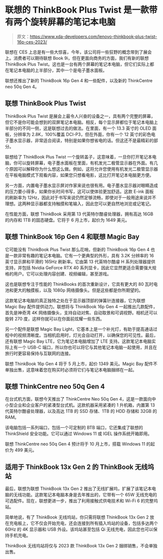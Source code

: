 # 联想的 ThinkBook Plus Twist 是一款带有两个旋转屏幕的笔记本电脑

> 原文：<https://www.xda-developers.com/lenovo-thinkbook-plus-twist-16p-ces-2023/>

联想在 CES 上总是有一些大惊喜，今年，该公司将一些狂野的概念带到了展会上。消费者可以期待联想 Book 9i，但在更面向商务的方面，我们有新的联想 ThinkBook Plus Twist。这也是一台有两个屏幕的笔记本电脑，但它们实际上都在笔记本电脑的上半部分，其中一个是电子墨水面板。

联想还推出了新的 ThinkBook 16p Gen 4 和一些配件，以及新的 ThinkCentre neo 50q Gen 4。

## 联想 ThinkBook Plus Twist

ThinkBook Plus Twist 是展会上最令人兴奋的设备之一，具有两个完整的屏幕，但它不是你可能会想到的双屏笔记本电脑。相反，每个显示屏都位于笔记本电脑上半部分的不同一侧，这是联想过去的做法。在里面，有一个 13.3 英寸的 OLED 面板，分辨率为 2.8K，100%覆盖 DCI-P3，但在外面，你有一个 12 英寸的彩色电子墨水显示器，非常适合阅读，特别是如果你想省电的话。但这还不是最精彩的部分。

联想给了 ThinkBook Plus Twist 一个旋转盖子，这意味着，一旦你打开笔记本电脑，你可以旋转屏幕，电子墨水面板在里面，有机发光二极管显示器在外面。有几个原因可以解释你为什么想这么做。例如，这将允许您使用有机发光二极管显示器在平板电脑模式下观看内容，如果您只想看电影，这比打开笔记本电脑更方便。

另一方面，内置电子墨水显示屏对作家来说也很有用。电子墨水显示器对眼睛造成的压力要小得多，如果你长时间书写，这可以使体验更加舒适。这款 E-ink 面板的刷新率为 12Hz，因此对于书写来说仍然足够流畅，即使对于一般用途来说并不理想。这两种显示器都支持触摸和笔输入，因此您可以更自然地浏览或记笔记。

在性能方面，联想 ThinkBook 采用第 13 代英特尔酷睿处理器，拥有高达 16GB 的内存和 1TB 的固态硬盘。它将于 6 月上市，起价为 1649 美元。

## 联想 ThinkBook 16p Gen 4 和联想 Magic Bay

它可能没有 ThinkBook Plus Twist 那么花哨，但新的 ThinkBook 16p Gen 4 也是一款非常有趣的笔记本电脑。它有一个更典型的外形，具有 3.2K 分辨率的 16 英寸显示屏和平滑的 165Hz 刷新率。它由第 13 代英特尔酷睿 H 系列处理器提供支持，并包括 Nvidia GeForce RTX 40 系列显卡，因此它显然更适合需要强大规格的用户。它可以处理内容创建、视频编辑，甚至游戏。

这也是联想专注于性能的 ThinkBooks 的首次重新设计，它具有更大的 80 瓦时电池和更大的触摸板，以及 1080p 网络摄像头。但是这些都是你所期望的。

这款笔记本电脑的真正独特之处在于显示器顶部的弹簧针连接器，它为联想 Magic Bay 配件提供动力。联想将与 ThinkBook 16p Gen 4 一起推出几款配件，首先是神奇湾 4K 网络摄像头，支持自动对焦、自动取景和可调视野。相机还可以旋转 270 度，这样你就可以在你面前炫耀一些东西。

另一个配件是联想 Magic Bay Light，它基本上是一个补光灯，有助于提高通话过程中的视频清晰度。当相机启用时，灯光会自动打开，以确保您的可见性。最后，还有联想 Magic Bay LTE，它为笔记本电脑增加了 LTE 支持。这款笔记本电脑实际上有一个 USB-C 端口，所以你也可以将它与其他笔记本电脑一起使用，并且在旅行时更容易保持与互联网的连接。

联想 ThinkBook 16p Gen 4 将于 5 月上市，起价 1349 美元。Magic Bay 配件不单独出售，这意味着您在购买时必须将它们与笔记本电脑捆绑在一起。

## 联想 ThinkCentre neo 50q Gen 4

在台式机方面，联想今天推出了 ThinkCentre Neo 50q Gen 4，这是一款面向中小型企业和企业客户的紧凑型台式机。这款机器采用紧凑的 1 升机箱，内置第 13 代英特尔酷睿处理器，以及高达 1TB 的 SSD 存储、1TB 的 HDD 存储和 32GB 的 RAM。

该电脑包括一系列端口，包括一个可定制的 BTB 端口，它还集成了联想的 ThinkShield 安全功能。它可以通过 Windows 11 或 IGEL 操作系统开箱即用。

联想 ThinkCentre neo 50q Gen 4 预计将于 10 月上市，搭载 Windows 11 的起价为 499 美元。

## 适用于 ThinkBook 13x Gen 2 的 ThinkBook 无线坞站

最后，联想为联想 ThinkBook 13x Gen 2 推出了无线扩展坞，扩展了该笔记本电脑的无线功能。这款笔记本电脑本身是去年推出的，它带有一个 65W 无线充电的可选配件。现在，联想更进一步，推出了利用接触式供电技术和 Wi-Fi 6 的完整坞站。

简单地说，有了 ThinkBook 无线坞站，你只需将联想 ThinkBook 13x Gen 2 放在充电板上，它不仅会开始充电，还会连接到所有插入坞站的设备，包括多达两个 60Hz 的 4K 显示器和 USB 外设。该坞站甚至包括 Qi 无线充电，因此您也可以保持手机充电。

ThinkBook 无线坞站将仅与 2023 款 ThinkBook 13x Gen 2 捆绑销售，不会单独出售。
